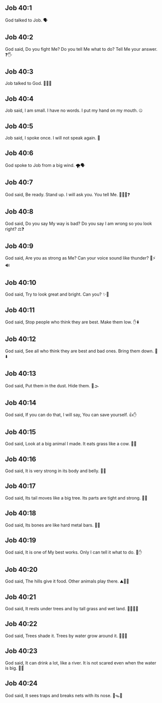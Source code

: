 ## Job 40:1
God talked to Job. 🗣️
## Job 40:2
God said, Do you fight Me? Do you tell Me what to do? Tell Me your answer. ❓🖐️
## Job 40:3
Job talked to God. 🧍‍♂️🙏
## Job 40:4
Job said, I am small. I have no words. I put my hand on my mouth. 🤐
## Job 40:5
Job said, I spoke once. I will not speak again. 🤫
## Job 40:6
God spoke to Job from a big wind. 🌪️🗣️
## Job 40:7
God said, Be ready. Stand up. I will ask you. You tell Me. 💪🧍‍♂️❓
## Job 40:8
God said, Do you say My way is bad? Do you say I am wrong so you look right? ⚖️❓
## Job 40:9
God said, Are you as strong as Me? Can your voice sound like thunder? 💪⚡️🔊
## Job 40:10
God said, Try to look great and bright. Can you? ✨👑
## Job 40:11
God said, Stop people who think they are best. Make them low. ✋⬇️
## Job 40:12
God said, See all who think they are best and bad ones. Bring them down. 👀⬇️
## Job 40:13
God said, Put them in the dust. Hide them. 🧹🌫️
## Job 40:14
God said, If you can do that, I will say, You can save yourself. 👍✋
## Job 40:15
God said, Look at a big animal I made. It eats grass like a cow. 🦛🌿
## Job 40:16
God said, It is very strong in its body and belly. 💪🐾
## Job 40:17
God said, Its tail moves like a big tree. Its parts are tight and strong. 🌳🦛
## Job 40:18
God said, Its bones are like hard metal bars. 🦴🔩
## Job 40:19
God said, It is one of My best works. Only I can tell it what to do. 👑✋
## Job 40:20
God said, The hills give it food. Other animals play there. ⛰️🌿🦌
## Job 40:21
God said, It rests under trees and by tall grass and wet land. 🌳😴🌾💧
## Job 40:22
God said, Trees shade it. Trees by water grow around it. 🌳💧🦛
## Job 40:23
God said, It can drink a lot, like a river. It is not scared even when the water is big. 🚰🌊
## Job 40:24
God said, It sees traps and breaks nets with its nose. 👀🪤💥
